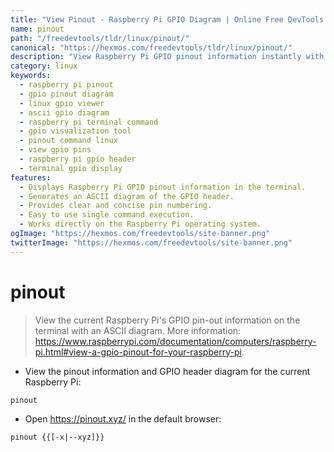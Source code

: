 ```yaml
---
title: "View Pinout - Raspberry Pi GPIO Diagram | Online Free DevTools by Hexmos"
name: pinout
path: "/freedevtools/tldr/linux/pinout/"
canonical: "https://hexmos.com/freedevtools/tldr/linux/pinout/"
description: "View Raspberry Pi GPIO pinout information instantly with the pinout command.  Generate an ASCII diagram of the GPIO header in your terminal. Free online tool, no registration required."
category: linux
keywords:
  - raspberry pi pinout
  - gpio pinout diagram
  - linux gpio viewer
  - ascii gpio diagram
  - raspberry pi terminal command
  - gpio visualization tool
  - pinout command linux
  - view gpio pins
  - raspberry pi gpio header
  - terminal gpio display
features:
  - Displays Raspberry Pi GPIO pinout information in the terminal.
  - Generates an ASCII diagram of the GPIO header.
  - Provides clear and concise pin numbering.
  - Easy to use single command execution.
  - Works directly on the Raspberry Pi operating system.
ogImage: "https://hexmos.com/freedevtools/site-banner.png"
twitterImage: "https://hexmos.com/freedevtools/site-banner.png"
---
```


# pinout

> View the current Raspberry Pi's GPIO pin-out information on the terminal with an ASCII diagram.
> More information: <https://www.raspberrypi.com/documentation/computers/raspberry-pi.html#view-a-gpio-pinout-for-your-raspberry-pi>.

- View the pinout information and GPIO header diagram for the current Raspberry Pi:

`pinout`

- Open <https://pinout.xyz/> in the default browser:

`pinout {{[-x|--xyz]}}`
